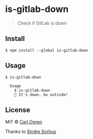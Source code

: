 # is-gitlab-down

> Check if GitLab is down


## Install

```
$ npm install --global is-gitlab-down
```


## Usage

```
$ is-gitlab-down

  Usage
    $ is-gitlab-down
    🦄 It's down. Go outside!
```


## License

MIT © [Carl Ogren](http://carlogren.com)

Thanks to [Sindre Sorhus](http://sindresorhus.com)
